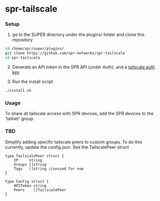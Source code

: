 # spr-tailscale

### Setup

1. go to the SUPER directory under the plugins/ folder and clone this repository

```bash
cd /home/spr/super/plugins/
git clone https://github.com/spr-networks/spr-tailscale
cd spr-tailscale
```

2. Generate an API token in the SPR API (under Auth), and a [tailscale auth key](https://login.tailscale.com/admin/settings/keys)

3. Run the install script
```bash
./install.sh
```

### Usage

To share all tailscale access with SPR devices, add the SPR devices to the 'tailnet' group.

### TBD

Simplify adding specific tailscale peers to custom groups. To do this currently, update the config.json.
See the  TailscalePeer struct

```
type TailscalePeer struct {
	IP     string
	Groups []string
	Tags   []string //unused for now
}

type Config struct {
	APIToken string
	Peers    []TailscalePeer
}
```

